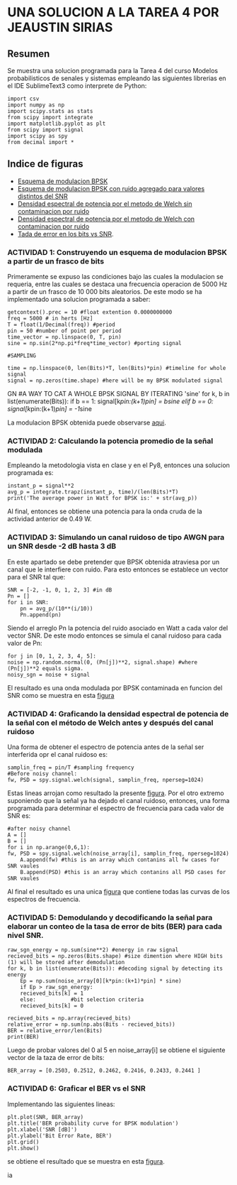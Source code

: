 # UNA SOLUCION A LA TAREA 4 POR JEAUSTIN SIRIAS

## Resumen
Se muestra una solucion programada para la Tarea 4 del curso Modelos probabilisticos de senales y sistemas empleando las siguientes librerias en el IDE SublimeText3 como interprete de Python:

	import csv
	import numpy as np
	import scipy.stats as stats
	from scipy import integrate
	import matplotlib.pyplot as plt
	from scipy import signal
	import scipy as spy
	from decimal import *


## Indice de figuras

- [Esquema de modulacion BPSK](https://github.com/JeaustinSirias/Tarea4_B66861/blob/master/Raw_BPSK_sgn.png)
- [Esquema de modulacion BPSK con ruido agregado para valores distintos del SNR](https://github.com/JeaustinSirias/Tarea4_B66861/blob/master/noised_BPSK_sgn.png)
- [Densidad espectral de potencia por el metodo de Welch sin contaminacion por ruido](https://github.com/JeaustinSirias/Tarea4_B66861/blob/master/WelchRaw_BPSK_sgn.png)
- [Densidad espectral de potencia por el metodo de Welch con contaminacion por ruido](https://github.com/JeaustinSirias/Tarea4_B66861/blob/master/WelchNoised_BPSK_sgn.png)
- [Tada de error en los bits vs SNR](https://github.com/JeaustinSirias/Tarea4_B66861/blob/master/bit_error_rate.png).


### ACTIVIDAD 1: Construyendo un esquema de modulacion BPSK a partir de un frasco de bits

Primeramente se expuso las condiciones bajo las cuales la modulacion se requeria, entre las cuales se destaca una frecuencia operacion de 5000 Hz a partir de un frasco de 10 000 bits aleatorios. De este modo se ha implementado una solucion programada a saber:

	getcontext().prec = 10 #float extention 0.0000000000
	freq = 5000 # in herts [Hz]
	T = float(1/Decimal(freq)) #period
	pin = 50 #number of point per period
	time_vector = np.linspace(0, T, pin)
	sine = np.sin(2*np.pi*freq*time_vector) #porting signal

	#SAMPLING

	time = np.linspace(0, len(Bits)*T, len(Bits)*pin) #timeline for whole signal
	signal = np.zeros(time.shape) #here will be my BPSK modulated signal
GN
	#A WAY TO CAT A WHOLE BPSK SIGNAL BY ITERATING 'sine'
	for k, b in list(enumerate(Bits)):
		if b == 1:
			signal[k*pin:(k+1)*pin] = b*sine 
		elif b == 0:
			signal[k*pin:(k+1)*pin] = -1*sine

La modulacion BPSK obtenida puede observarse [aqui](https://github.com/JeaustinSirias/Tarea4_B66861/blob/master/Raw_BPSK_sgn.png).

### ACTIVIDAD 2: Calculando la potencia promedio de la señal modulada 

Empleando la metodologia vista en clase y en el Py8, entonces una solucion programada es:

	instant_p = signal**2
	avg_p = integrate.trapz(instant_p, time)/(len(Bits)*T)
	print('The average power in Watt for BPSK is:' + str(avg_p))

Al final, entonces se obtiene una potencia para la onda cruda de la actividad anterior de 0.49 W.


### ACTIVIDAD 3: Simulando un canal ruidoso de tipo AWGN para un SNR desde -2 dB hasta 3 dB


En este apartado se debe pretender que BPSK obtenida atraviesa por un canal que le interfiere con ruido. Para esto entonces se establece un vector para el SNR tal que:

	SNR = [-2, -1, 0, 1, 2, 3] #in dB
	Pn = []
	for i in SNR:
		pn = avg_p/(10**(i/10))
		Pn.append(pn)

Siendo el arreglo Pn la potencia del ruido asociado en Watt a cada valor del vector SNR. De este modo entonces se simula el canal ruidoso para cada valor de Pn:

	for j in [0, 1, 2, 3, 4, 5]:
	noise = np.random.normal(0, (Pn[j])**2, signal.shape) #where (Pn[j])**2 equals sigma.
	noisy_sgn = noise + signal

El resultado es una onda modulada por BPSK contaminada en funcion del SNR como se muestra en esta [figura](https://github.com/JeaustinSirias/Tarea4_B66861/blob/master/noised_BPSK_sgn.png)

### ACTIVIDAD 4: Graficando la densidad espectral de potencia de la señal con el método de Welch antes y después del canal ruidoso

Una forma de obtener el espectro de potencia antes de la señal ser interferida opr el canal ruidoso es:

	samplin_freq = pin/T #sampling frequency
	#Before noisy channel:
	fw, PSD = spy.signal.welch(signal, samplin_freq, nperseg=1024)

Estas lineas arrojan como resultado la presente [figura](https://github.com/JeaustinSirias/Tarea4_B66861/blob/master/WelchRaw_BPSK_sgn.png). Por el otro extremo suponiendo que la señal ya ha dejado el canal ruidoso, entonces, una forma programada para determinar el espectro de frecuencia para cada valor de SNR es:

	#after noisy channel
	A = []
	B = []
	for i in np.arange(0,6,1):
	fw, PSD = spy.signal.welch(noise_array[i], samplin_freq, nperseg=1024)
		A.append(fw) #this is an array which contanins all fw cases for SNR vaules
		B.append(PSD) #this is an array which contanins all PSD cases for SNR vaules

Al final el resultado es una unica [figura](https://github.com/JeaustinSirias/Tarea4_B66861/blob/master/WelchNoised_BPSK_sgn.png) que contiene todas las curvas de los espectros de frecuencia.


### ACTIVIDAD 5: Demodulando y decodificando la señal para elaborar un conteo de la tasa de error de bits (BER) para cada nivel SNR.

	raw_sgn_energy = np.sum(sine**2) #energy in raw signal
	recieved_bits = np.zeros(Bits.shape) #size dimention where HIGH bits (1) will be stored after demodulation
	for k, b in list(enumerate(Bits)): #decoding signal by detecting its energy
	    Ep = np.sum(noise_array[0][k*pin:(k+1)*pin] * sine)
	    if Ep > raw_sgn_energy:
		recieved_bits[k] = 1
	    else:			#bit selection criteria
		recieved_bits[k] = 0

	recieved_bits = np.array(recieved_bits) 
	relative_error = np.sum(np.abs(Bits - recieved_bits))
	BER = relative_error/len(Bits)
	print(BER)


Luego de probar valores del 0 al 5 en noise_array[i] se obtiene el siguiente vector de la taza de error de bits:
	
	BER_array = [0.2503, 0.2512, 0.2462, 0.2416, 0.2433, 0.2441 ]

### ACTIVIDAD 6: Graficar el BER vs el SNR

Implementando las siguientes lineas:

	plt.plot(SNR, BER_array)
	plt.title('BER probability curve for BPSK modulation')
	plt.xlabel('SNR [dB]')
	plt.ylabel('Bit Error Rate, BER')
	plt.grid()
	plt.show()

se obtiene el resultado que se muestra en esta [figura](https://github.com/JeaustinSirias/Tarea4_B66861/blob/master/bit_error_rate.png).





ia 
